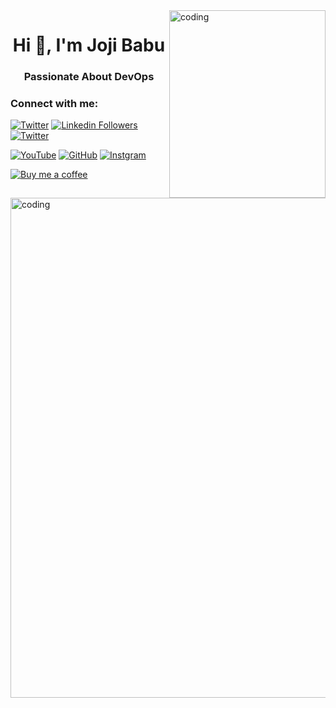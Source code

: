  <img align="right" alt="coding" width="250" height=300 src="https://user-images.githubusercontent.com/124415213/232228511-5f7e6c1f-b1cf-42c3-831d-d82c4a72bcc2.jpg"> 
 
<h1 align="center">Hi 👋, I'm <b>Joji Babu</b></h1>
<h3 align="center"> Passionate About <b>DevOps</b></h3>

<h3 align="left">Connect with me:</h3>

[![Twitter](https://img.shields.io/badge/Twitter-blue?style=social&logo=twitter)](https://twitter.com/Jojibab_u)
[![Linkedin Followers](https://img.shields.io/badge/LinkedIn--blue?style=social&logo=linkedin)](https://www.linkedin.com/in/jojibabu)
[![Twitter](https://img.shields.io/badge/Facebook-blue?style=social&logo=Facebook)](https://www.facebook.com/jojibabu09/)

[![YouTube](https://img.shields.io/badge/YouTube-blue?style=social&logo=YouTube)](https://www.youtube.com/@jojibab_u)
[![GitHub](https://img.shields.io/badge/GitHub-blue?style=social&logo=GitHub)](https://github.com/jojibab)
[![Instgram](https://img.shields.io/badge/Instagram-blue?style=social&logo=Instagram)](https://www.instagram.com/jojibab_u/)

 [![Buy me a coffee](https://img.shields.io/static/v1.svg?label=Buy%20me%20a%20coffee&message=🥨&color=black&logo=buy%20me%20a%20coffee&logoColor=white&labelColor=6f4e37)](https://www.buymeacoffee.com/totaldevops)

 <img align="center" alt="coding" width="800" src="https://www.digitalonus.com/wp-content/uploads/2019/07/DOU-GIF4.gif">
